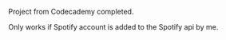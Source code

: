 Project from Codecademy completed.

Only works if Spotify account is added to the Spotify api by me.
